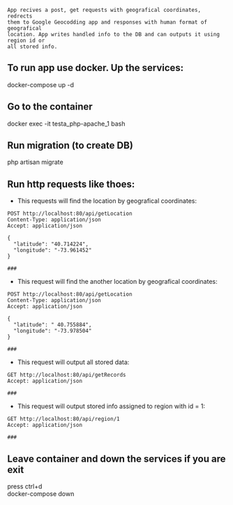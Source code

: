 ```
App recives a post, get requests with geografical coordinates, redrects
them to Google Geocodding app and responses with human format of geografical
location. App writes handled info to the DB and can outputs it using region id or 
all stored info.
```

## To run app use docker. Up the services:
docker-compose up -d

## Go to the container
docker exec -it testa_php-apache_1 bash

## Run migration (to create DB)
php artisan migrate

## Run http requests like thoes:
* This requests will find the location by geografical coordinates:
```
POST http://localhost:80/api/getLocation
Content-Type: application/json
Accept: application/json

{
  "latitude": "40.714224",
  "longitude": "-73.961452"
}

###
```  
* This request will find the another location by geografical coordinates:
```
POST http://localhost:80/api/getLocation
Content-Type: application/json
Accept: application/json

{
  "latitude": " 40.755884",
  "longitude": "-73.978504"
}

###

```

* This request will output all stored data:
```
GET http://localhost:80/api/getRecords
Accept: application/json

###
```

* This request will output stored info assigned to region
  with id = 1:
```
GET http://localhost:80/api/region/1
Accept: application/json

###
```

## Leave container and down the services if you are exit
press ctrl+d  
docker-compose down
